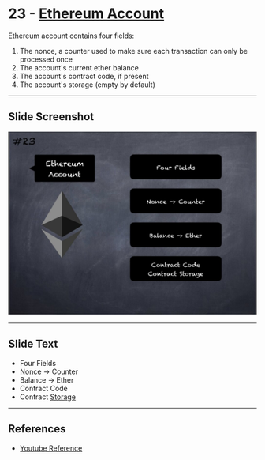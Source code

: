 # 23 - [Ethereum Account](Ethereum%20Account.md)

Ethereum account contains four fields:
1. The nonce, a counter used to make sure each transaction can only be processed once
2. The account's current ether balance
3. The account's contract code, if present
4. The account's storage (empty by default)

___
## Slide Screenshot
![023.jpg](../../images/1.%20Ethereum%20101/023.jpg)
___
## Slide Text
- Four Fields
- [Nonce](Nonce.md) -> Counter
- Balance -> Ether
- Contract Code
- Contract [Storage](Storage.md)
___
## References
- [Youtube Reference](https://youtu.be/zIeBfuXxuWs?t=124)